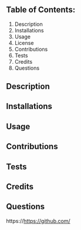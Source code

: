 #   
  
## Table of Contents:
  1. Description
  2. Installations
  3. Usage
  4. License
  5. Contributions
  6. Tests
  7. Credits
  8. Questions

## Description



## Installations



## Usage


 
## Contributions



## Tests



## Credits



## Questions

https://https://github.com/




